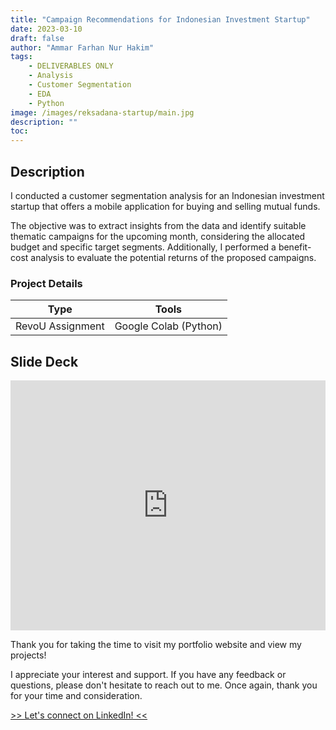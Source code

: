 ```yaml
---
title: "Campaign Recommendations for Indonesian Investment Startup"
date: 2023-03-10
draft: false
author: "Ammar Farhan Nur Hakim"
tags:
    - DELIVERABLES ONLY
    - Analysis
    - Customer Segmentation
    - EDA
    - Python
image: /images/reksadana-startup/main.jpg
description: ""
toc:
---
```


## Description

I conducted a customer segmentation analysis for an Indonesian investment startup that offers a mobile application for buying and selling mutual funds. 

The objective was to extract insights from the data and identify suitable thematic campaigns for the upcoming month, considering the allocated budget and specific target segments. Additionally, I performed a benefit-cost analysis to evaluate the potential returns of the proposed campaigns.

### Project Details
| Type       | Tools    |
| ---------- | -------- |
| RevoU Assignment | Google Colab (Python) |

## Slide Deck

<iframe src="https://docs.google.com/presentation/d/e/2PACX-1vTBIDMiO5f-nAuIfCmOYzgiZ2dQoII8OTl1UlKx_iRebPCK_2kW97faxnKnfnB15i9vXn3LLjXa08iK/embed?start=false&loop=false&delayms=3000" frameborder="0" width="100%" height="400" allowfullscreen="true" mozallowfullscreen="true" webkitallowfullscreen="true"></iframe>

Thank you for taking the time to visit my portfolio website and view my projects!

I appreciate your interest and support. If you have any feedback or questions, please don't hesitate to reach out to me. Once again, thank you for your time and consideration.

<a href="https://www.linkedin.com/in/ahanaki/" target="_blank">>> Let's connect on LinkedIn! <<</a>